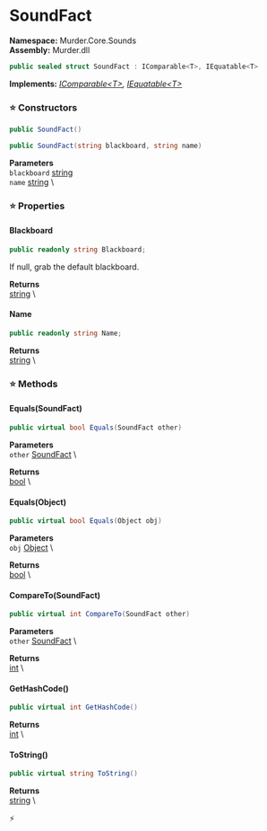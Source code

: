 # SoundFact

**Namespace:** Murder.Core.Sounds \
**Assembly:** Murder.dll

```csharp
public sealed struct SoundFact : IComparable<T>, IEquatable<T>
```

**Implements:** _[IComparable\<T\>](https://learn.microsoft.com/en-us/dotnet/api/System.IComparable-1?view=net-7.0), [IEquatable\<T\>](https://learn.microsoft.com/en-us/dotnet/api/System.IEquatable-1?view=net-7.0)_

### ⭐ Constructors
```csharp
public SoundFact()
```

```csharp
public SoundFact(string blackboard, string name)
```

**Parameters** \
`blackboard` [string](https://learn.microsoft.com/en-us/dotnet/api/System.String?view=net-7.0) \
`name` [string](https://learn.microsoft.com/en-us/dotnet/api/System.String?view=net-7.0) \

### ⭐ Properties
#### Blackboard
```csharp
public readonly string Blackboard;
```

If null, grab the default blackboard.

**Returns** \
[string](https://learn.microsoft.com/en-us/dotnet/api/System.String?view=net-7.0) \
#### Name
```csharp
public readonly string Name;
```

**Returns** \
[string](https://learn.microsoft.com/en-us/dotnet/api/System.String?view=net-7.0) \
### ⭐ Methods
#### Equals(SoundFact)
```csharp
public virtual bool Equals(SoundFact other)
```

**Parameters** \
`other` [SoundFact](../..//Murder/Core/Sounds/SoundFact.html) \

**Returns** \
[bool](https://learn.microsoft.com/en-us/dotnet/api/System.Boolean?view=net-7.0) \

#### Equals(Object)
```csharp
public virtual bool Equals(Object obj)
```

**Parameters** \
`obj` [Object](https://learn.microsoft.com/en-us/dotnet/api/System.Object?view=net-7.0) \

**Returns** \
[bool](https://learn.microsoft.com/en-us/dotnet/api/System.Boolean?view=net-7.0) \

#### CompareTo(SoundFact)
```csharp
public virtual int CompareTo(SoundFact other)
```

**Parameters** \
`other` [SoundFact](../..//Murder/Core/Sounds/SoundFact.html) \

**Returns** \
[int](https://learn.microsoft.com/en-us/dotnet/api/System.Int32?view=net-7.0) \

#### GetHashCode()
```csharp
public virtual int GetHashCode()
```

**Returns** \
[int](https://learn.microsoft.com/en-us/dotnet/api/System.Int32?view=net-7.0) \

#### ToString()
```csharp
public virtual string ToString()
```

**Returns** \
[string](https://learn.microsoft.com/en-us/dotnet/api/System.String?view=net-7.0) \



⚡